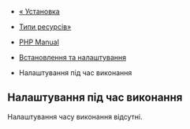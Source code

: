 - [« Установка](cubrid.installation.md)
- [Типи ресурсів»](cubrid.resources.md)

- [PHP Manual](index.md)
- [Встановлення та налаштування](cubrid.setup.md)
- Налаштування під час виконання

## Налаштування під час виконання

Налаштування часу виконання відсутні.
